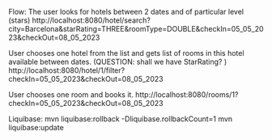 Flow:
The user looks for hotels between 2 dates and of particular level (stars)
http://localhost:8080/hotel/search?city=Barcelona&starRating=THREE&roomType=DOUBLE&checkIn=05_05_2023&checkOut=08_05_2023

User chooses one hotel from the list and gets list of rooms in this hotel available between dates. (QUESTION: shall we have StarRating? )
http://localhost:8080/hotel/1/filter?checkIn=05_05_2023&checkOut=08_05_2023

User chooses one room and books it.
http://localhost:8080/rooms/1?checkIn=05_05_2023&checkOut=08_05_2023


Liquibase:
mvn liquibase:rollback -Dliquibase.rollbackCount=1
mvn liquibase:update